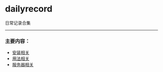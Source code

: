# dailyrecord
日常记录合集

----

### 主要内容：

  * [安装相关](install/README.md)
  * [用法相关](usage/README.md)
  * [服务器相关](server/README.md)